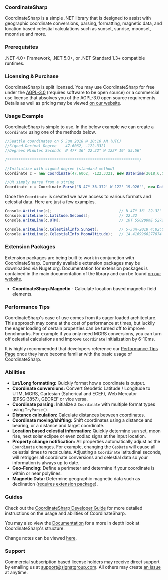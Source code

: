 
### CoordinateSharp

CoordinateSharp is a simple .NET library that is designed to assist with geographic coordinate conversions, parsing, formatting, magnetic data, and location based celestial calculations such as sunset, sunrise, moonset, moonrise and more.


### Prerequisites

.NET 4.0+ Framework, .NET 5.0+, or .NET Standard 1.3+ compatible runtimes.

### Licensing & Purchase

CoordinateSharp is split licensed. You may use CoordinateSharp for free under the [AGPL-3.0](https://opensource.org/license/agpl-v3/) (requires software to be open source) or a commercial use license that absolves you of the AGPL-3.0 open source requirements. Details as well as pricing may be viewed [on our website](https://coordinatesharp.com/Licensing).

### Usage Example

CoordinateSharp is simple to use. In the below example we can create a `Coordinate` using one of the methods below.

```csharp
//Seattle coordinates on 5 Jun 2018 @ 10:10 AM (UTC)
//Signed-Decimal Degree    47.6062, -122.3321
//Degrees Minutes Seconds  N 47º 36' 22.32" W 122º 19' 55.56"

/***********************************************************/

//Initialize with signed degree (standard method)
Coordinate c = new Coordinate(47.6062, -122.3321, new DateTime(2018,6,5,10,10,0));

//OR simply parse from a string
Coordinate c = Coordinate.Parse("N 47º 36.372' W 122º 19.926'", new DateTime(2018,6,5,10,10,0);
```

Once the `Coordinate` is created we have access to various formats and celestial data. Here are just a few examples.
 
 ```C#
Console.WriteLine(c);                              // N 47º 36' 22.32" W 122º 19' 55.56"
Console.WriteLine(c.Latitude.Seconds);             // 22.32
Console.WriteLine(c.UTM);                          // 10T 550200mE 5272748mN

Console.WriteLine(c.CelestialInfo.SunSet);         // 5-Jun-2018 4:02:00 AM
Console.WriteLine(c.CelestialInfo.MoonAltitude);   // 14.4169966277874
```

### Extension Packages

Extension packages are being built to work in conjunction with CoordinateSharp. Currently available extension packages may be downloaded via Nuget.org. Documentation for extension packages is contained in the main documentation of the library and can be found [on our website](https://coordinatesharp.com/).

* **CoordinateSharp.Magnetic** - Calculate location based magnetic field elements.

### Performance Tips

CoordinateSharp's ease of use comes from its eager loaded architecture. This approach may come at the cost of performance at times, but luckily the eager loading of certain properties can be turned off to improve benchmarks. For example if you only need MGRS conversions, you can turn off celestial calculations and improve `Coordinate` initialization by 6-10ms.

It is highly recommended that developers reference our [Performance Tips Page](https://coordinatesharp.com/Performance) once they have become familiar with the basic usage of 
CoordinateSharp.

### Abilities
 
* **Lat/Long formatting:** Quickly format how a coordinate is output.
* **Coordinate conversions:** Convert Geodetic Latitude / Longitude to UTM, MGRS, Cartesian (Spherical and ECEF), Web Mercator (EPSG:3857), GEOREF or vice versa.
* **Coordinate parsing:** Initialize a `Coordinate` with multiple format types using `TryParse()`.
* **Distance calculation:** Calculate distances between coordinates.
* **Coordinate moving/shifting:** Shift coordinates using a distance and bearing, or a distance and target coordinate.
* **Location based celestial information:** Quickly determine sun set, moon rise, next solar eclipse or even zodiac signs at the input location.
* **Property change notification:** All properties automatically adjust as the `Coordinate` changes. For example, changing the `GeoDate` will cause all celestial times to recalculate. Adjusting a `Coordinate` latitudinal seconds, will retrigger all coordinate conversions and celestial data so your information is always up to date. 
* **Geo-Fencing:** Define a perimeter and determine if your coordinate is within or near polylines.
* **Magnetic Data:** Determine geographic magnetic data such as declination ([requires extension package](https://www.nuget.org/packages/CoordinateSharp.Magnetic/)).


### Guides

Check out the [CoordinateSharp Developer Guide](https://www.coordinatesharp.com/DeveloperGuide) for more detailed instructions on the usage and abilities of CoordinateSharp.

You may also view the [Documentation](https://www.coordinatesharp.com/Help/index.html) for a more in depth look at CoordinateSharp's structure.

Change notes can be viewed [here](https://www.coordinatesharp.com/ChangeNotes).

### Support

Commercial subscription based license holders may receive direct support by emailing us at support@signatgroup.com. All others may create [an issue](https://github.com/Tronald/CoordinateSharp/issues) at anytime.